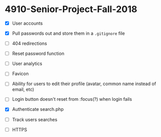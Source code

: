 # 4910-Senior-Project-Fall-2018

- [x] User accounts

- [x] Pull passwords out and store them in a `.gitignore` file

- [ ] 404 redirections

- [ ] Reset password function

- [ ] User analytics

- [ ] Favicon

- [ ] Ability for users to edit their profile (avatar, common name instead of email, etc)

- [ ] Login button doesn't reset from :focus(?) when login fails

- [x] Authenticate search.php

- [ ] Track users searches

- [ ] HTTPS